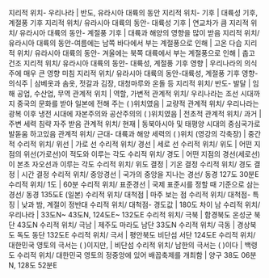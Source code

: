 
​지리적 위치- 우리나라			| 반도, 유라시아 대륙의 동안
​​지리적 위치- 기후			| 대륙성 기후, 계절풍 기후
지리적 위치/ 유라시아 대륙의 동안- 대륙성 기후			| 연교차가 큼
지리적 위치/ 유라시아 대륙의 동안-​ 계절풍 기후			| 대륙과 해양의 영향을 많이 받음
지리적 위치/ 유라시아 대륙의 동안-​ 여름에는 남쪽 바다에서 부는 계절풍으로 인해			| 고온 다습
지리적 위치/ 유라시아 대륙의 동안-​ 겨울에는 북쪽 대륙에서 부는 계절풍으로 인해			| 춥고 건조​
지리적 위치/ 유라시아 대륙의 동안-​ 대륙성, 계절풍 기후 영향			| 우리나라의 의식주에 매우 큰 영향 미침
지리적 위치/ 유라시아 대륙의 동안-​ 대륙성, 계절풍 기후 영향- 의식주			| 삼베옷과 솜옷, 젓갈과 김장, 대청마루와 온돌 등
지리적 위치/ 반도- 발달			| 임해 공업, 수산업, 무역
관계적 위치			| 역할, 가변적
관계적 위치/ 우리나라는 조선 시대까지 중국의 문화를 받아 일본에 전해 주는 ( )위치였음			| 교량적
관계적 위치/ 우리나라는 광복 이후 냉전 시대에 자본주의와 공산주의의 ( )위치였음			| 전초적​
관계적 위치/ 과거			| 주변 세력 침략 자주 받음
관계적 위치/ 현재			| 동북아시아 및 태평양 시대의 중심국가로 발돋움 하고있음
관계적 위치/ 근대- 대륙과 해양 세력의 ( )위치 (영강의 각축장)			| 중간적
수리적 위치/ 위선			| 가로 선
수리적 위치/ 경선			| 세로 선
수리적 위치/ 위도			| 어떤 지점의 위선(가로선)이 적도와 이루는 각도
수리적 위치/ 경도			| 어떤 지점의 경선(세로선)이 본초 자오선과 이루는 각도
수리적 위치/ 위도 결정			| 기온 결정
수리적 위치/ 경도 결정			| 시간 결정
수리적 위치/ 중앙경선			| 국가의 중앙을 지나는 경선/ 동경 127도 30분E
수리적 위치/ 1도			| 60분​
수리적 위치/ 표준경선			| 국제 표준시를 정할 때 기준으로 삼는 경선/ 동경 135도E (일본)
수리적 위치/ 대척점			| 마주 보는 점
수리적 위치/ 대척점- 특징			| 낮과 밤, 계절이 정반대
수리적 위치/ 대척점- 경도값			| 180도 차이 남
수리적 위치/ 우리나라			| 33도N~ 43도N, 124도E~ 132도E
수리적 위치/ 극북			| 함경북도 온성군 북단 43도N
수리적 위치/ 극남			| 제주도 마라도 남단 33도N
수리적 위치/ 극동			| 경상북도 독도 동단 132도E
수리적 위치/ 극서			| 평안북도 비단섬 서단 124도E
수리적 위치/ 대한민국 영토의 극서는 ( )이지만, 			| 비단섬
수리적 위치/ 남한의 극서는 ( )이다			| 백령도
수리적 위치/ 대한민국 영토의 정중앙에 있어 배꼽축제를 개최함			| 양구 38도 06분N, 128도 52분E

